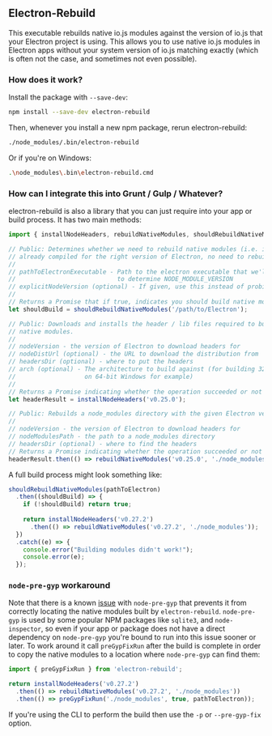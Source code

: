 ## Electron-Rebuild

This executable rebuilds native io.js modules against the version of io.js
that your Electron project is using. This allows you to use native io.js
modules in Electron apps without your system version of io.js matching exactly
(which is often not the case, and sometimes not even possible).

### How does it work?

Install the package with `--save-dev`:

```sh
npm install --save-dev electron-rebuild
```

Then, whenever you install a new npm package, rerun electron-rebuild:

```sh
./node_modules/.bin/electron-rebuild
```

Or if you're on Windows:

```sh
.\node_modules\.bin\electron-rebuild.cmd
```

### How can I integrate this into Grunt / Gulp / Whatever?

electron-rebuild is also a library that you can just require into your app or
build process. It has two main methods:

```js
import { installNodeHeaders, rebuildNativeModules, shouldRebuildNativeModules } from 'electron-rebuild';

// Public: Determines whether we need to rebuild native modules (i.e. if they're 
// already compiled for the right version of Electron, no need to rebuild them!)
//
// pathToElectronExecutable - Path to the electron executable that we'll use 
//                            to determine NODE_MODULE_VERSION
// explicitNodeVersion (optional) - If given, use this instead of probing Electron
//
// Returns a Promise that if true, indicates you should build native modules
let shouldBuild = shouldRebuildNativeModules('/path/to/Electron');

// Public: Downloads and installs the header / lib files required to build
// native modules.
//
// nodeVersion - the version of Electron to download headers for
// nodeDistUrl (optional) - the URL to download the distribution from
// headersDir (optional) - where to put the headers
// arch (optional) - The architecture to build against (for building 32-bit apps 
//                   on 64-bit Windows for example)
//
// Returns a Promise indicating whether the operation succeeded or not
let headerResult = installNodeHeaders('v0.25.0');

// Public: Rebuilds a node_modules directory with the given Electron version.
//
// nodeVersion - the version of Electron to download headers for
// nodeModulesPath - the path to a node_modules directory
// headersDir (optional) - where to find the headers
// Returns a Promise indicating whether the operation succeeded or not
headerResult.then(() => rebuildNativeModules('v0.25.0', './node_modules'));
```

A full build process might look something like:

```js
shouldRebuildNativeModules(pathToElectron)
  .then((shouldBuild) => {
    if (!shouldBuild) return true;
    
    return installNodeHeaders('v0.27.2')
      .then(() => rebuildNativeModules('v0.27.2', './node_modules'));
  })
  .catch((e) => {
    console.error("Building modules didn't work!");
    console.error(e);
  });
```

### `node-pre-gyp` workaround

Note that there is a known [issue](https://github.com/mapbox/node-pre-gyp/pull/187) with
`node-pre-gyp` that prevents it from correctly locating the native modules built by
`electron-rebuild`. `node-pre-gyp` is used by some popular NPM packages like `sqlite3`,
and `node-inspector`, so even if your app or package does not have a direct dependency on
`node-pre-gyp` you're bound to run into this issue sooner or later. To work around it call
`preGypFixRun` after the build is complete in order to copy the native modules to a location
where `node-pre-gyp` can find them:

```js
import { preGypFixRun } from 'electron-rebuild';

return installNodeHeaders('v0.27.2')
  .then(() => rebuildNativeModules('v0.27.2', './node_modules'))
  .then(() => preGypFixRun('./node_modules', true, pathToElectron));
``` 

If you're using the CLI to perform the build then use the `-p` or `--pre-gyp-fix` option.
